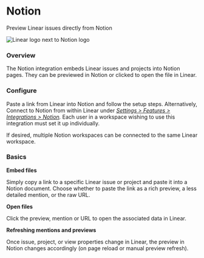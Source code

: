# Notion

Preview Linear issues directly from Notion

![Linear logo next to Notion logo](https://webassets.linear.app/images/ornj730p/production/0aa1cedb44d699dc921d371ce990a4704d8d61bb-2160x1326.png?q=95&auto=format&dpr=2)

### **Overview**

The Notion integration embeds Linear issues and projects into Notion pages. They can be previewed in Notion or clicked to open the file in Linear.



### **Configure**

Paste a link from Linear into Notion and follow the setup steps. Alternatively, Connect to Notion from within Linear under _[Settings > Features > Integrations > Notion](https://linear.app/settings/integrations/notion)._ Each user in a workspace wishing to use this integration must set it up individually. 

If desired, multiple Notion workspaces can be connected to the same Linear workspace.



### **Basics**

**Embed files**

Simply copy a link to a specific Linear issue or project and paste it into a Notion document. Choose whether to paste the link as a rich preview, a less detailed mention, or the raw URL.



**Open files**

Click the preview, mention or URL to open the associated data in Linear.  


**Refreshing mentions and previews**

Once issue, project, or view properties change in Linear, the preview in Notion changes accordingly (on page reload or manual preview refresh).